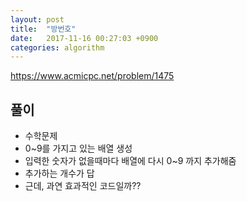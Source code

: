 ```yaml
---
layout: post
title:  "방번호"
date:   2017-11-16 00:27:03 +0900
categories: algorithm
---
```


<https://www.acmicpc.net/problem/1475>

## 풀이

* 수학문제
* 0~9를 가지고 있는 배열 생성
* 입력한 숫자가 없을때마다 배열에 다시 0~9 까지 추가해줌
* 추가하는 개수가 답
* 근데, 과연 효과적인 코드일까??







	
